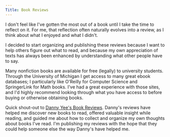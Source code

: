 ```yaml
---
Title: Book Reviews
---
```


I don't feel like I've gotten the most out of a book until I take the time to reflect on it.
For me, that reflection often naturally evolves into a review, as I think about what I enjoyed and what I didn't.

I decided to start organizing and publishing these reviews because I want to help others figure out what to read, and because my own appreciation of texts has always been enhanced by understanding what other people have to say.

Many nonfiction books are available for free (legally) to university students.
Through the University of Michigan I get access to many great ebook databases; I particularly like O'Reilly for Computer Science and SpringerLink for Math books.
I've had a great experience with those sites, and I'd highly recommend looking through what you have access to before buying or otherwise obtaining books.

Quick shout-out to [Danny Yee's Book Reviews](http://dannyreviews.com).
Danny's reviews have helped me discover new books to read, offered valuable insight while reading, and guided me about how to collect and organize my own thoughts about books I've read.
I'm publishing my reviews with the hope that they could help someone else the way Danny's have helped me.
